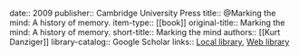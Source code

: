 date:: 2009
publisher:: Cambridge University Press
title:: @Marking the mind: A history of memory.
item-type:: [[book]]
original-title:: Marking the mind: A history of memory.
short-title:: Marking the mind
authors:: [[Kurt Danziger]]
library-catalog:: Google Scholar
links:: [Local library](zotero://select/library/items/2SVIN8LG), [Web library](https://www.zotero.org/users/6520516/items/2SVIN8LG)

